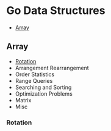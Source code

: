 # Go Data Structures

- [Array](#Array)


## Array
* [Rotation](#Rotation)
* Arrangement Rearrangement
* Order Statistics
* Range Queries
* Searching and Sorting
* Optimization Problems
* Matrix
* Misc


### Rotation

